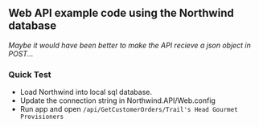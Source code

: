 ## Web API example code using the Northwind database

_Maybe it would have been better to make the API recieve a json object in POST..._

### Quick Test
 - Load Northwind into local sql database.
 - Update the connection string in Northwind.API/Web.config
 - Run app and open `/api/GetCustomerOrders/Trail's Head Gourmet Provisioners`